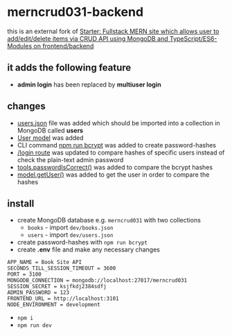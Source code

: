 # merncrud031-backend

this is an external fork of [Starter: Fullstack MERN site which allows user to add/edit/delete items via CRUD API using MongoDB and TypeScript/ES6-Modules on frontend/backend](https://starters.tanguay.eu/list/mernMongooseBookCrudFullstack)

## it adds the following feature

- **admin login** has been replaced by **multiuser login**

## changes

- [users.json](https://github.com/edwardtanguay/merncrud031-backend/blob/main/dev/users.json) file was added which should be imported into a collection in MongoDB called **users**
- [User model](https://github.com/edwardtanguay/merncrud031-backend/blob/main/src/models/User.ts) was added
- CLI command [npm run bcrypt](https://github.com/edwardtanguay/merncrud031-backend/blob/main/cli/bcrypt.mjs) was added to create password-hashes
- [/login route](https://github.com/edwardtanguay/merncrud031-backend/blob/0f9961bfd81fe36f3578ae8a3aa28773f6c04e35/src/server.ts#L54) was updated to compare hashes of specific users instead of check the plain-text admin password
- [tools.passwordIsCorrect()](https://github.com/edwardtanguay/merncrud031-backend/blob/0f9961bfd81fe36f3578ae8a3aa28773f6c04e35/src/tools.ts#L3) was added to compare the bcrypt hashes
- [model.getUser()](https://github.com/edwardtanguay/merncrud031-backend/blob/0f9961bfd81fe36f3578ae8a3aa28773f6c04e35/src/model.ts#L27) was added to get the user in order to compare the hashes

## install

- create MongoDB database e.g. `merncrud031` with two collections
  - `books` - import `dev/books.json`
  - `users` - import `dev/users.json`
- create password-hashes with `npm run bcrypt`
- create **.env** file and make any necessary changes

``` text
APP_NAME = Book Site API
SECONDS_TILL_SESSION_TIMEOUT = 3600
PORT = 3100
MONGODB_CONNECTION = mongodb://localhost:27017/merncrud031
SESSION_SECRET = ksjfkdj2384sdfj
ADMIN_PASSWORD = 123
FRONTEND_URL = http://localhost:3101
NODE_ENVIRONMENT = development
```

- `npm i`
- `npm run dev`
